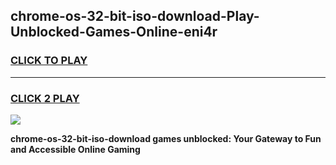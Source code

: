
## chrome-os-32-bit-iso-download-Play-Unblocked-Games-Online-eni4r
<h3>
<a href="https://premium76.site?title=chrome-os-32-bit-iso-download&ref=25A">CLICK TO PLAY</a></h3>
<hr>

<h3>
<a href="https://premium76.site?title=chrome-os-32-bit-iso-download&ref=25A">CLICK 2 PLAY</a>
  
</h3>

<a href="https://premium76.site?title=chrome-os-32-bit-iso-download&ref=25A"><img src="https://clearcache.store/games.png"></a>


**chrome-os-32-bit-iso-download games unblocked: Your Gateway to Fun and Accessible Online Gaming**
